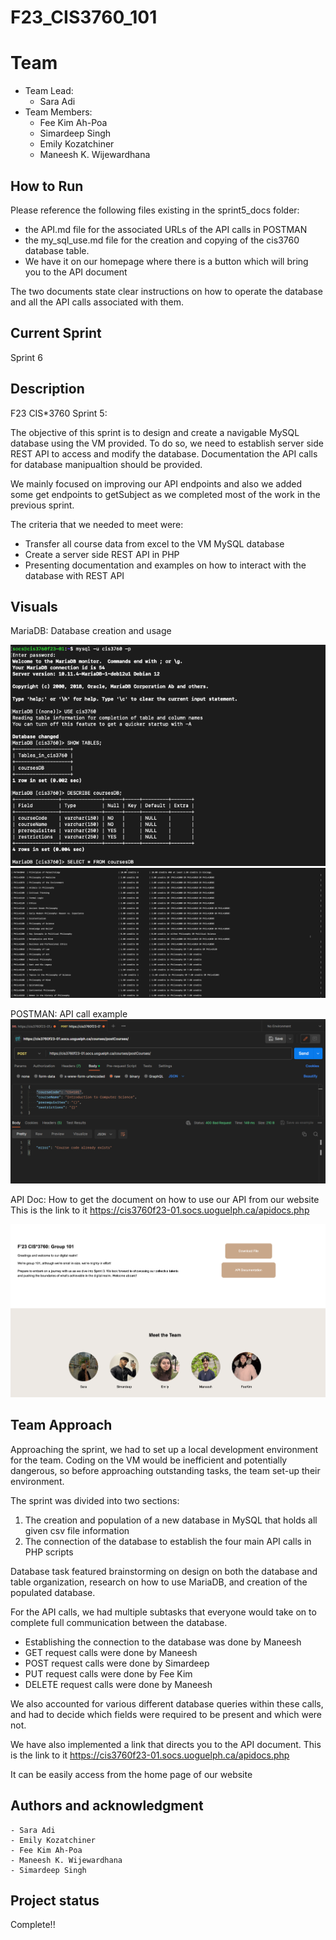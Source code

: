 # F23_CIS3760_101

# Team

-   Team Lead:
    -  Sara Adi
-   Team Members:
    -   Fee Kim Ah-Poa 
    -   Simardeep Singh
    -   Emily Kozatchiner
    -   Maneesh K. Wijewardhana

## How to Run
Please reference the following files existing in the sprint5_docs folder:
-   the API.md file for the associated URLs of the API calls in POSTMAN
-   the my_sql_use.md file for the creation and copying of the cis3760 database table.
-   We have it on our homepage where there is a button which will bring you to the API document

The two documents state clear instructions on how to operate the database and all the API calls associated with them.

## Current Sprint

Sprint 6

## Description

F23 CIS\*3760 Sprint 5:

The objective of this sprint is to design and create a navigable MySQL database using the VM provided. To do so, we need to establish server side REST API to access and modify the database. Documentation the API calls for database manipualtion should be provided. 

We mainly focused on improving our API endpoints and also we added some get endpoints to getSubject as we completed most of the work in the previous sprint.


The criteria that we needed to meet were:
-   Transfer all course data from excel to the VM MySQL database
-   Create a server side REST API in PHP
-   Presenting documentation and examples on how to interact with the database with REST API

## Visuals
MariaDB: Database creation and usage

![db1](./sprint5/Images/MicrosoftTeams-image__7_.png) 
![db2](./sprint5/Images/MicrosoftTeams-image__8_.png)

POSTMAN: API call example
![api1](./sprint5/Images/APICallExample.png)

API Doc: How to get the document on how to use our API from our website 
This is the link to it https://cis3760f23-01.socs.uoguelph.ca/apidocs.php


![apiDoc](./sprint5/Images/APIDoc.png)

## Team Approach
Approaching the sprint, we had to set up a local development environment for the team. Coding on the VM would be inefficient and potentially dangerous, so before approaching outstanding tasks, the team set-up their environment.

The sprint was divided into two sections: 
1. The creation and population of a new database in MySQL that holds all given csv file information
2. The connection of the database to establish the four main API calls in PHP scripts

Database task featured brainstorming on design on both the database and table organization, research on how to use MariaDB, and creation of the populated database.

For the API calls, we had multiple subtasks that everyone would take on to complete full communication between the database.
-   Establishing the connection to the database was done by Maneesh
-   GET request calls were done by Maneesh
-   POST request calls were done by Simardeep
-   PUT request calls were done by Fee Kim
-   DELETE request calls were done by Maneesh

We also accounted for various different database queries within these calls, and had to decide which fields were required to be present and which were not.

We have also implemented a link that directs you to the API document.
This is the link to it https://cis3760f23-01.socs.uoguelph.ca/apidocs.php

It can be easily access from the home page of our website


## Authors and acknowledgment

    - Sara Adi
    - Emily Kozatchiner
    - Fee Kim Ah-Poa
    - Maneesh K. Wijewardhana
    - Simardeep Singh

## Project status

Complete!!

